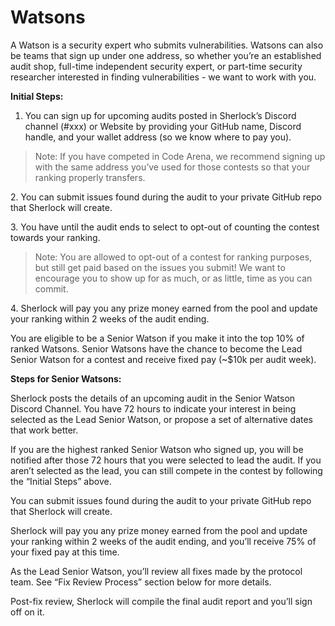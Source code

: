 # Watsons

A Watson is a security expert who submits vulnerabilities. Watsons can also be teams that sign up under one address, so whether you’re an established audit shop, full-time independent security expert, or part-time security researcher interested in finding vulnerabilities - we want to work with you.&#x20;

**Initial Steps:**&#x20;

1. You can sign up for upcoming audits posted in Sherlock’s Discord channel (#xxx) or Website by providing your GitHub name, Discord handle, and your wallet address (so we know where to pay you).&#x20;

> Note: If you have competed in Code Arena, we recommend signing up with the same address you’ve used for those contests so that your ranking properly transfers.&#x20;

2\. You can submit issues found during the audit to your private GitHub repo that Sherlock will create.&#x20;

3\. You have until the audit ends to select to opt-out of counting the contest towards your ranking.&#x20;

> Note: You are allowed to opt-out of a contest for ranking purposes, but still get paid based on the issues you submit! We want to encourage you to show up for as much, or as little, time as you can commit.&#x20;

4\. Sherlock will pay you any prize money earned from the pool and update your ranking within 2 weeks of the audit ending.



You are eligible to be a Senior Watson if you make it into the top 10% of ranked Watsons. Senior Watsons have the chance to become the Lead Senior Watson for a contest and receive fixed pay (\~$10k per audit week).&#x20;

**Steps for Senior Watsons:**&#x20;

Sherlock posts the details of an upcoming audit in the Senior Watson Discord Channel. You have 72 hours to indicate your interest in being selected as the Lead Senior Watson, or propose a set of alternative dates that work better.&#x20;

If you are the highest ranked Senior Watson who signed up, you will be notified after those 72 hours that you were selected to lead the audit. If you aren’t selected as the lead, you can still compete in the contest by following the “Initial Steps” above.&#x20;

You can submit issues found during the audit to your private GitHub repo that Sherlock will create.&#x20;

Sherlock will pay you any prize money earned from the pool and update your ranking within 2 weeks of the audit ending, and you’ll receive 75% of your fixed pay at this time.&#x20;

As the Lead Senior Watson, you’ll review all fixes made by the protocol team. See “Fix Review Process” section below for more details.&#x20;

Post-fix review, Sherlock will compile the final audit report and you’ll sign off on it.
